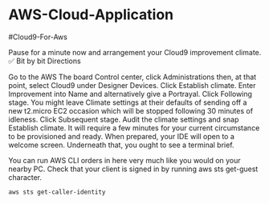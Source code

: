 # AWS-Cloud-Application
#Cloud9-For-Aws

Pause for a minute now and arrangement your Cloud9 improvement climate. ✅ Bit by bit Directions

Go to the AWS The board Control center, click Administrations then, at that point, select Cloud9 under Designer Devices. Click Establish climate. Enter Improvement into Name and alternatively give a Portrayal. Click Following stage. You might leave Climate settings at their defaults of sending off a new t2.micro EC2 occasion which will be stopped following 30 minutes of idleness. Click Subsequent stage. Audit the climate settings and snap Establish climate. It will require a few minutes for your current circumstance to be provisioned and ready. When prepared, your IDE will open to a welcome screen. Underneath that, you ought to see a terminal brief.

You can run AWS CLI orders in here very much like you would on your nearby PC. Check that your client is signed in by running aws sts get-guest character.

```
aws sts get-caller-identity
```
